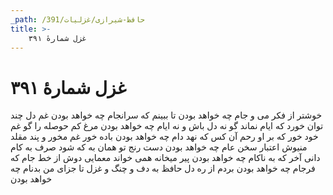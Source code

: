 ```yaml
---
_path: /حافظ-شیرازی/غزلیات/391
title: >-
    غزل شمارهٔ ۳۹۱
---
```

# غزل شمارهٔ ۳۹۱

خوشتر از فکر می و جام چه خواهد بودن
تا ببینم که سرانجام چه خواهد بودن
غم دل چند توان خورد که ایام نماند
گو نه دل باش و نه ایام چه خواهد بودن
مرغ کم حوصله را گو غم خود خور که بر او
رحم آن کس که نهد دام چه خواهد بودن
باده خور غم مخور و پند مقلد منیوش
اعتبار سخن عام چه خواهد بودن
دست رنج تو همان به که شود صرف به کام
دانی آخر که به ناکام چه خواهد بودن
پیر میخانه همی خواند معمایی دوش
از خط جام که فرجام چه خواهد بودن
بردم از ره دل حافظ به دف و چنگ و غزل
تا جزای من بدنام چه خواهد بودن
